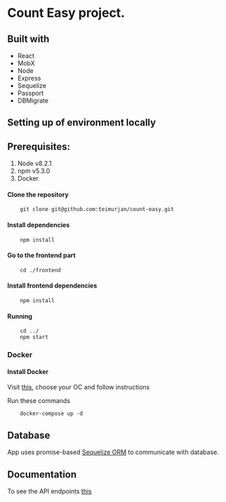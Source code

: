 # Count Easy project.

## Built with
 - React
 - MobX
 - Node
 - Express
 - Sequelize
 - Passport
 - DBMigrate

## Setting up of environment locally

## Prerequisites:
1. Node v8.2.1
2. npm v5.3.0
3. Docker


#### Clone the repository
```
    git clone git@github.com:teimurjan/count-easy.git
```
#### Install dependencies
```
    npm install
```
#### Go to the frontend part
```
    cd ./frontend
```
#### Install frontend dependencies
```
    npm install
```
#### Running
```
    cd ../
    npm start
```
### Docker
#### Install Docker
Visit [this][docker], choose your OC and follow instructions

Run these commands
```
    docker-compose up -d
```

## Database

App uses promise-based [Sequelize ORM][sequelize] to communicate with database.

## Documentation
To see the API endpoints [this][documentation]

[docker]: https://docs.docker.com/
[documentation]: docs/Home.md
[sequelize]: http://docs.sequelizejs.com/